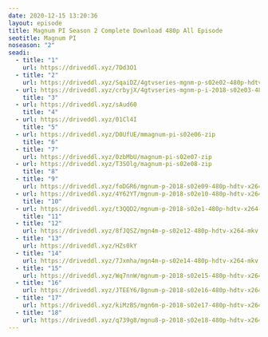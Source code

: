 ```yaml
---
date: 2020-12-15 13:20:36
layout: episode
title: Magnum PI Season 2 Complete Download 480p All Episode
seotitle: Magnum PI
noseason: "2"
seadi:
  - title: "1"
    url: https://driveddl.xyz/7Dd3O1
  - title: "2"
    url: https://driveddl.xyz/SqaiDZ/4gtvseries-mgnm-p-s02e02-480p-hdtv-x264-rmt-mkv
  - url: https://driveddl.xyz/crbyjX/4gtvseries-mgnm-p-i-2018-s02e03-480p-hdtv-x264-mkv
    title: "3"
  - url: https://driveddl.xyz/sAud60
    title: "4"
  - url: https://driveddl.xyz/01Cl4I
    title: "5"
  - url: https://driveddl.xyz/D0UfUE/mmagnum-pi-s02e06-zip
    title: "6"
  - title: "7"
    url: https://driveddl.xyz/0zbMbU/magnum-pi-s02e07-zip
  - url: https://driveddl.xyz/T3SOlg/magnum-pi-s02e08-zip
    title: "8"
  - title: "9"
    url: https://driveddl.xyz/foDGR6/mgnum-p-2018-s02e09-480p-hdtv-x264-mkv
  - url: https://driveddl.xyz/4Y62YT/mgnum-p-2018-s02e10-480p-hdtv-x264-mkv
    title: "10"
  - url: https://driveddl.xyz/t3QQD2/mgnum-p-2018-s02e1-480p-hdtv-x264-mkv
    title: "11"
  - title: "12"
    url: https://driveddl.xyz/8fJQSZ/mgn4m-p-s02e12-480p-hdtv-x264-mkv
  - title: "13"
    url: https://driveddl.xyz/HZs0kY
  - title: "14"
    url: https://driveddl.xyz/7Jxmha/mgn4m-p-s02e14-480p-hdtv-x264-mkv
  - title: "15"
    url: https://driveddl.xyz/Wq7nnW/mgnum-p-2018-s02e15-480p-hdtv-x264-mkv
  - title: "16"
    url: https://driveddl.xyz/JTEEY6/8gnum-p-2018-s02e16-480p-hdtv-x264-mkv
  - title: "17"
    url: https://driveddl.xyz/kiMzBS/mgn6m-p-2018-s02e17-480p-hdtv-x264-mkv
  - title: "18"
    url: https://driveddl.xyz/q739g8/mgnu8-p-2018-s02e18-480p-hdtv-x264-mkv
---
```

